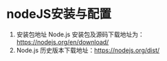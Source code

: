 <!--
 * @Descripttion: 
 * @version: 
 * @Author: wenq
 * @Date: 2020-01-01 19:39:38
 * @LastEditors  : wenq
 * @LastEditTime : 2020-01-01 19:51:29
 -->

# nodeJS安装与配置

1. 安装包地址
   Node.js 安装包及源码下载地址为：https://nodejs.org/en/download/
2. Node.js 历史版本下载地址：https://nodejs.org/dist/